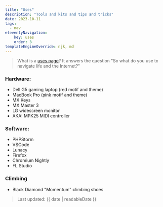 ```yaml
---
title: "Uses"
description: "Tools and kits and tips and tricks"
date: 2023-10-11
tags:
  - nav
eleventyNavigation:
    key: uses
    order: 3
templateEngineOverride: njk, md
---
```

> What is a [uses page](https://wesbos.com/uses)? It answers the question "So what do you use to navigate life and the Internet?"

### Hardware:

- Dell G5 gaming laptop (red motif and theme)
- MacBook Pro (pink motif and theme)
- MX Keys
- MX Master 3
- LG widescreen monitor
- AKAI MPK25 MIDI controller

### Software:
- PHPStorm
- VSCode
- Lunacy
- Firefox
- Chromium Nightly
- FL Studio

### Climbing

- Black Diamond "Momentum" climbing shoes

> Last updated: {{ date | readableDate }}
